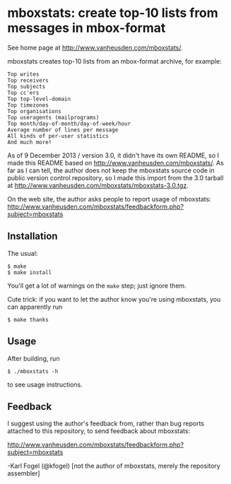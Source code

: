 mboxstats: create top-10 lists from messages in mbox-format
===========================================================

See home page at http://www.vanheusden.com/mboxstats/.

mboxstats creates top-10 lists from an mbox-format archive, for
example:

    Top writes
    Top receivers
    Top subjects
    Top cc'ers
    Top top-level-domain
    Top timezones
    Top organisations
    Top useragents (mailprograms)
    Top month/day-of-month/day-of-week/hour
    Average number of lines per message
    All kinds of per-user statistics
    And much more! 

As of 9 December 2013 / version 3.0, it didn't have its own README, so
I made this README based on http://www.vanheusden.com/mboxstats/.  As
far as I can tell, the author does not keep the mboxstats source code
in public version control repository, so I made this import from the
3.0 tarball at http://www.vanheusden.com/mboxstats/mboxstats-3.0.tgz.

On the web site, the author asks people to report usage of mboxstats:
http://www.vanheusden.com/mboxstats/feedbackform.php?subject=mboxstats

Installation
------------

The usual:

    $ make
    $ make install

You'll get a lot of warnings on the `make` step; just ignore them.

Cute trick: if you want to let the author know you're using mboxstats,
you can apparently run

    $ make thanks

Usage
-----

After building, run

    $ ./mboxstats -h

to see usage instructions.

Feedback
--------

I suggest using the author's feedback from, rather than bug reports
attached to this repository, to send feedback about mboxstats:

  http://www.vanheusden.com/mboxstats/feedbackform.php?subject=mboxstats

-Karl Fogel (@kfogel)
 [not the author of mboxstats, merely the repository assembler]
